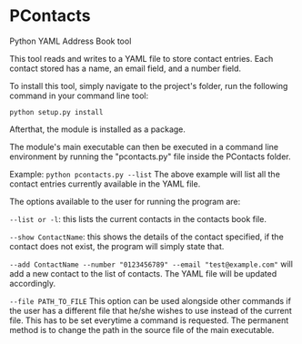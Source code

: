 # PContacts 
Python YAML Address Book tool 

This tool reads and writes to a YAML file to store contact entries. 
Each contact stored has a name, an email field, and a number field. 

To install this tool, simply navigate to the project's folder, run the following command in your command line tool: 

``` python setup.py install ```

Afterthat, the module is installed as a package.

The module's main executable can then be executed in a command line environment by running the "pcontacts.py" file inside the PContacts folder. 

Example:
```python pcontacts.py --list```
The above example will list all the contact entries currently available in the YAML file. 

The options available to the user for running the program are:

```--list or -l```: this lists the current contacts in the contacts book file.

```--show ContactName```: this shows the details of the contact specified, if the contact does not exist, the program will simply state that.

```--add ContactName --number "0123456789" --email "test@example.com"``` will add a new contact to the list of contacts. The YAML file will be updated accordingly. 

```--file PATH_TO_FILE``` This option can be used alongside other commands if the user has a different file that he/she wishes to use instead of the current file. This has to be set everytime a command is requested. The permanent method is to change the path in the source file of the main executable. 
